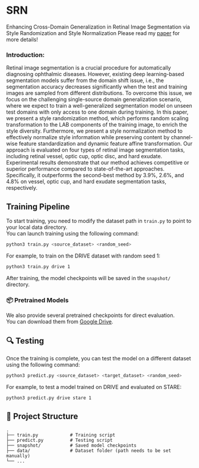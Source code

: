 # SRN
Enhancing Cross-Domain Generalization in Retinal Image Segmentation via Style Randomization and Style Normalization
Please read my [paper](https://doi.org/) for more details!
### Introduction:
Retinal image segmentation is a crucial procedure for automatically diagnosing ophthalmic diseases. However, existing deep learning-based segmentation models suffer from the domain shift issue, i.e., the segmentation accuracy decreases significantly when the test and training images are sampled from different distributions. To overcome this issue, we focus on the challenging single-source domain generalization scenario, where we expect to train a well-generalized segmentation model on unseen test domains with only access to one domain during training. In this paper, we present a style randomization method, which performs random scaling transformation to the LAB components of the training image, to enrich the style diversity. Furthermore, we present a style normalization method to effectively normalize style information while preserving content by channel-wise feature standardization and dynamic feature affine transformation. Our approach is evaluated on four types of retinal image segmentation tasks, including retinal vessel, optic cup, optic disc, and hard exudate. Experimental results demonstrate that our method achieves competitive or superior performance compared to state-of-the-art approaches. Specifically, it outperforms the second-best method by 3.9%, 2.6%, and 4.8% on vessel, optic cup, and hard exudate segmentation tasks, respectively.

## Training Pipeline
To start training, you need to modify the dataset path in `train.py` to point to your local data directory.  
You can launch training using the following command:

```bash
python3 train.py <source_dataset> <random_seed>
```

For example, to train on the DRIVE dataset with random seed 1:

```bash
python3 train.py drive 1
```

After training, the model checkpoints will be saved in the `snapshot/` directory.

### 📦 Pretrained Models

We also provide several pretrained checkpoints for direct evaluation.  
You can download them from [Google Drive](https://xxxx).

## 🔍 Testing

Once the training is complete, you can test the model on a different dataset using the following command:

```bash
python3 predict.py <source_dataset> <target_dataset> <random_seed>
```

For example, to test a model trained on DRIVE and evaluated on STARE:

```bash
python3 predict.py drive stare 1
```

## 📁 Project Structure

```
.
├── train.py            # Training script
├── predict.py          # Testing script
├── snapshot/           # Saved model checkpoints
├── data/               # Dataset folder (path needs to be set manually)
└── ...
```
